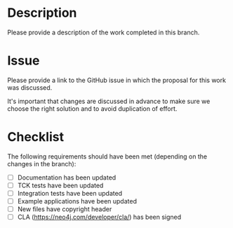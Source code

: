 # Description

Please provide a description of the work completed in this branch.

# Issue

Please provide a link to the GitHub issue in which the proposal for this work was discussed. 

It's important that changes are discussed in advance to make sure we choose the right solution and to avoid duplication of effort.

# Checklist

The following requirements should have been met (depending on the changes in the branch):

- [ ] Documentation has been updated
- [ ] TCK tests have been updated
- [ ] Integration tests have been updated
- [ ] Example applications have been updated
- [ ] New files have copyright header
- [ ] CLA (https://neo4j.com/developer/cla/) has been signed
